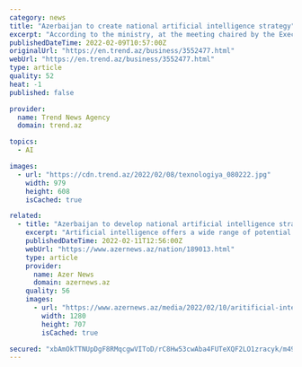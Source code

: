 ```yaml
---
category: news
title: "Azerbaijan to сreate national artificial intelligence strategy"
excerpt: "According to the ministry, at the meeting chaired by the Executive Director of the Center for Analysis and Coordination of the Fourth Industrial Revolution Tamerlan Taghiyev, a presentation on the working group’s principles,"
publishedDateTime: 2022-02-09T10:57:00Z
originalUrl: "https://en.trend.az/business/3552477.html"
webUrl: "https://en.trend.az/business/3552477.html"
type: article
quality: 52
heat: -1
published: false

provider:
  name: Trend News Agency
  domain: trend.az

topics:
  - AI

images:
  - url: "https://cdn.trend.az/2022/02/08/texnologiya_080222.jpg"
    width: 979
    height: 608
    isCached: true

related:
  - title: "Azerbaijan to develop national artificial intelligence strategy"
    excerpt: "Artificial intelligence offers a wide range of potential applications, including transportation, healthcare, education, agriculture, cybersecurity, and so on. It has the potential to increase worker productivity, stimulate economic growth, and improve the ..."
    publishedDateTime: 2022-02-11T12:56:00Z
    webUrl: "https://www.azernews.az/nation/189013.html"
    type: article
    provider:
      name: Azer News
      domain: azernews.az
    quality: 56
    images:
      - url: "https://www.azernews.az/media/2022/02/10/aritificial-intelligence-photo.jpg"
        width: 1280
        height: 707
        isCached: true

secured: "xbAmOkTTNUpDgF8RMqcgwVIToD/rC8Hw53cwAba4FUTeXQF2LO1zracyk/m49uYhyQ1ewGdGLLUvYHUQwavmq8VDLc7eh1dFw3iESc6jajR63+tpq9zgDWnPqK48cdVkVos++gRHuJnsW9xTw+G5g58jALxwe0cxIIDy3p5qaSob/3AXncAtZ06owe6PB+vmE+nmtiKxV8V77/PGBXbXWVHfMac2aypZ6J1J1SvBD/f0LQPoNFtSd7umjQ5FYmkY8zhmOsMmTa6teFP96Y+A9u7sS9kCu5HjRwhLqErXUVf6IK73aGieqPcEPDK7EPCJYTszV3z8Lg39O1pei5XQUkMPm+sSRpvXwjLgFdDMCSI=;g9wVXm8DXkSUL/TmmW1Dag=="
---
```


